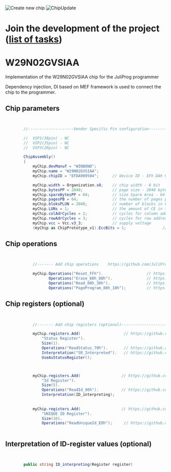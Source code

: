 ![Create new chip](https://github.com/JuliProg/W29N02GVSIAA/workflows/Create%20new%20chip/badge.svg?event=repository_dispatch)
![ChipUpdate](https://github.com/JuliProg/W29N02GVSIAA/workflows/ChipUpdate/badge.svg)
# Join the development of the project ([list of tasks](https://github.com/users/JuliProg/projects/1))


# W29N02GVSIAA
Implementation of the W29N02GVSIAA chip for the JuliProg programmer

Dependency injection, DI based on MEF framework is used to connect the chip to the programmer.

<section class = "listing">

# Chip parameters

```c#


        //--------------------Vendor Specific Pin configuration---------------------------

        //  VSP1(38pin) - NC    
        //  VSP2(35pin) - NC
        //  VSP3(20pin) - NC

        ChipAssembly()
        {
            myChip.devManuf = "WINBOND";
            myChip.name = "W29N02GVSIAA";
            myChip.chipID = "EFDA909504";      // device ID - EFh DAh 90h 95h 04h (w29n02gv_reva.pdf page 26)

            myChip.width = Organization.x8;    // chip width - 8 bit
            myChip.bytesPP = 2048;             // page size - 2048 byte (2Kb)
            myChip.spareBytesPP = 64;          // size Spare Area - 64 byte
            myChip.pagesPB = 64;               // the number of pages per block - 64 
            myChip.bloksPLUN = 2048;           // number of blocks in CE - 2048
            myChip.LUNs = 1;                   // the amount of CE in the chip
            myChip.colAdrCycles = 2;           // cycles for column addressing
            myChip.rowAdrCycles = 3;           // cycles for row addressing 
            myChip.vcc = Vcc.v3_3;             // supply voltage
            (myChip as ChipPrototype_v1).EccBits = 1;                // required Ecc bits for each 512 bytes

```
# Chip operations

```c#


            //------- Add chip operations    https://github.com/JuliProg/Wiki#command-set----------------------------------------------------

            myChip.Operations("Reset_FFh").                   // https://github.com/JuliProg/Wiki/wiki/Command-Sets#reset_ffhdll
                   Operations("Erase_60h_D0h").               // https://github.com/JuliProg/Wiki/wiki/Command-Sets#erase_60h_d0hdll
                   Operations("Read_00h_30h").                // https://github.com/JuliProg/Wiki/wiki/Command-Sets#read_00h_30hdll
                   Operations("PageProgram_80h_10h");         // https://github.com/JuliProg/Wiki/wiki/Command-Sets#pageprogram_80h_10hdll

```
# Chip registers (optional)

```c#


            //------- Add chip registers (optional)----------------------------------------------------

            myChip.registers.Add(                   // https://github.com/JuliProg/Wiki/wiki/StatusRegister
                "Status Register").
                Size(1).
                Operations("ReadStatus_70h").       // https://github.com/JuliProg/Wiki/wiki/Status-Register-operations#readstatus_70hdll
                Interpretation("SR_Interpreted").   // https://github.com/JuliProg/Wiki/wiki/Status-Register-Interpretation
                UseAsStatusRegister();



            myChip.registers.Add(                  // https://github.com/JuliProg/Wiki/wiki/ID-Register
                "Id Register").
                Size(5).
                Operations("ReadId_90h").          // https://github.com/JuliProg/Wiki/wiki/ID-Register-operations#readid_90hdll     
                Interpretation(ID_interpreting);
            
           
            myChip.registers.Add(                  // https://github.com/JuliProg/Wiki/wiki/UNIQUE-ID-Register
                "UNIQUE ID Register").
                Size(16).
                Operations("ReadUniqueId_EDh");     // https://github.com/JuliProg/Wiki/wiki/UNIQUE-ID-Register-operations         
                

```
# Interpretation of ID-register values ​​(optional)

```c#


        public string ID_interpreting(Register register)   
        
```
</section>
















